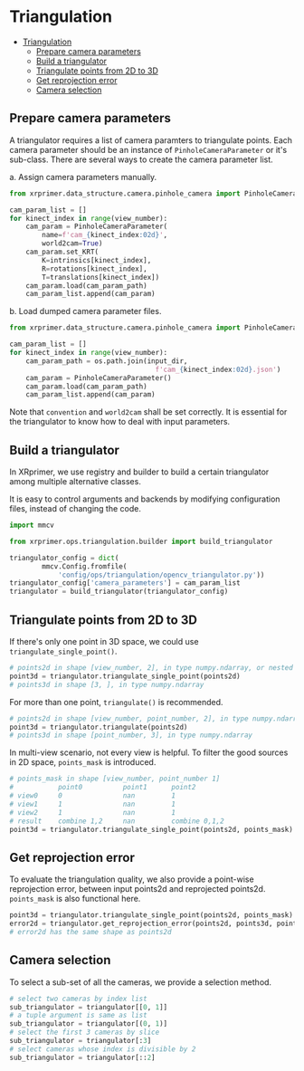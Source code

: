 # Triangulation

- [Triangulation](#triangulation)
  - [Prepare camera parameters](#prepare-camera-parameters)
  - [Build a triangulator](#build-a-triangulator)
  - [Triangulate points from 2D to 3D](#triangulate-points-from-2d-to-3d)
  - [Get reprojection error](#get-reprojection-error)
  - [Camera selection](#camera-selection)

## Prepare camera parameters

A triangulator requires a list of camera paramters to triangulate points. Each camera parameter should be an instance of `PinholeCameraParameter` or it's sub-class. There are several ways to create the camera parameter list.

a. Assign camera  parameters manually.

```python
from xrprimer.data_structure.camera.pinhole_camera import PinholeCameraParameter

cam_param_list = []
for kinect_index in range(view_number):
    cam_param = PinholeCameraParameter(
    	name=f'cam_{kinect_index:02d}',
    	world2cam=True)
    cam_param.set_KRT(
    	K=intrinsics[kinect_index],
    	R=rotations[kinect_index],
    	T=translations[kinect_index])
    cam_param.load(cam_param_path)
    cam_param_list.append(cam_param)
```

b. Load dumped camera  parameter files.

```python
from xrprimer.data_structure.camera.pinhole_camera import PinholeCameraParameter

cam_param_list = []
for kinect_index in range(view_number):
    cam_param_path = os.path.join(input_dir,
                                    f'cam_{kinect_index:02d}.json')
    cam_param = PinholeCameraParameter()
    cam_param.load(cam_param_path)
    cam_param_list.append(cam_param)
```

Note that `convention` and `world2cam` shall be set correctly. It is essential for the triangulator to know how to deal with input parameters.

## Build a triangulator

In XRprimer, we use registry and builder to build a certain triangulator among multiple alternative classes.

It is easy to control arguments and backends by modifying configuration files, instead of changing the code.

```python
import mmcv

from xrprimer.ops.triangulation.builder import build_triangulator

triangulator_config = dict(
        mmcv.Config.fromfile(
            'config/ops/triangulation/opencv_triangulator.py'))
triangulator_config['camera_parameters'] = cam_param_list
triangulator = build_triangulator(triangulator_config)
```

## Triangulate points from 2D to 3D

If there's only one point in 3D space, we could use `triangulate_single_point()`.

```python
# points2d in shape [view_number, 2], in type numpy.ndarray, or nested list/tuple
point3d = triangulator.triangulate_single_point(points2d)
# points3d in shape [3, ], in type numpy.ndarray
```

For more than one point, `triangulate()` is recommended.

```python
# points2d in shape [view_number, point_number, 2], in type numpy.ndarray, or nested list/tuple
point3d = triangulator.triangulate(points2d)
# points3d in shape [point_number, 3], in type numpy.ndarray
```

In multi-view scenario, not every view is helpful. To filter the good sources in 2D space, `points_mask` is introduced.

```python
# points_mask in shape [view_number, point_number 1]
# 			point0			point1		point2
# view0		0				nan			1
# view1		1				nan			1
# view2		1				nan			1
# result	combine 1,2		nan			combine 0,1,2
point3d = triangulator.triangulate_single_point(points2d, points_mask)
```

## Get reprojection error

To evaluate the triangulation quality, we also provide a point-wise reprojection error, between input points2d and reprojected points2d. `points_mask` is also functional here.

```python
point3d = triangulator.triangulate_single_point(points2d, points_mask)
error2d = triangulator.get_reprojection_error(points2d, points3d, points_mask)
# error2d has the same shape as points2d
```

## Camera selection

To select a sub-set of all the cameras, we provide a selection method.

```python
# select two cameras by index list
sub_triangulator = triangulator[[0, 1]]
# a tuple argument is same as list
sub_triangulator = triangulator[(0, 1)]
# select the first 3 cameras by slice
sub_triangulator = triangulator[:3]
# select cameras whose index is divisible by 2
sub_triangulator = triangulator[::2]
```
